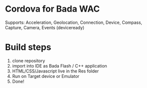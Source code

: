 Cordova for Bada WAC
====================

Supports: Acceleration, Geolocation, Connection, Device, Compass, Capture, Camera, Events (deviceready)

Build steps
===========
1. clone repository
2. import into IDE as Bada Flash / C++ application
3. HTML/CSS/Javascript live in the Res folder
4. Run on Target device or Emulator
5. Done!
